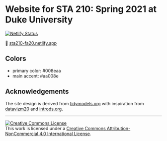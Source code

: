 # Website for STA 210: Spring 2021 at Duke University

[![Netlify Status](https://api.netlify.com/api/v1/badges/826377b9-9955-4f1c-bf37-1506b8e35643/deploy-status)](https://app.netlify.com/sites/sta210-fa20/deploys)

:link:  [sta210-fa20.netlify.app](https://sta210-fa20.netlify.app)

## Colors 

- primary color: #008eaa
- main accent: #aa008e

## Acknowledgements

The site design is derived from [tidymodels.org](https://www.tidymodels.org) with inspiration from [datavizm20](https://datavizm20.classes.andrewheiss.com) and [introds.org](https://introds.org/).

<hr> 

<a rel="license" href="http://creativecommons.org/licenses/by-nc/4.0/"><img alt="Creative Commons License" style="border-width:0" src="https://i.creativecommons.org/l/by-nc/4.0/88x31.png" /></a><br />This work is licensed under a <a rel="license" href="http://creativecommons.org/licenses/by-nc/4.0/">Creative Commons Attribution-NonCommercial 4.0 International License</a>.





